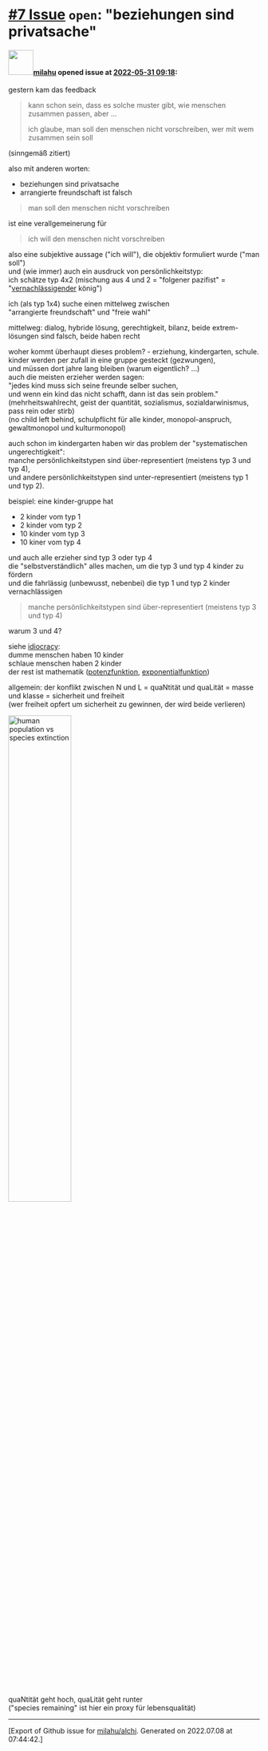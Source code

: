 [\#7 Issue](https://github.com/milahu/alchi/issues/7) `open`: "beziehungen sind privatsache"
============================================================================================

#### <img src="https://avatars.githubusercontent.com/u/12958815?v=4" width="50">[milahu](https://github.com/milahu) opened issue at [2022-05-31 09:18](https://github.com/milahu/alchi/issues/7):

gestern kam das feedback

> kann schon sein, dass es solche muster gibt, wie menschen zusammen
> passen, aber ...
>
> ich glaube, man soll den menschen nicht vorschreiben, wer mit wem
> zusammen sein soll

(sinngemäß zitiert)

also mit anderen worten:

-   beziehungen sind privatsache
-   arrangierte freundschaft ist falsch

> man soll den menschen nicht vorschreiben

ist eine verallgemeinerung für

> ich will den menschen nicht vorschreiben

also eine subjektive aussage ("ich will"), die objektiv formuliert wurde
("man soll")  
und (wie immer) auch ein ausdruck von persönlichkeitstyp:  
ich schätze typ 4x2 (mischung aus 4 und 2 = "folgener pazifist" =
"[vernachlässigender](https://milahu.github.io/alchi/src/alchi-tables/alchi-tables.html#parenting-style)
könig")

ich (als typ 1x4) suche einen mittelweg zwischen  
"arrangierte freundschaft" und "freie wahl"

mittelweg: dialog, hybride lösung, gerechtigkeit, bilanz, beide
extrem-lösungen sind falsch, beide haben recht

woher kommt überhaupt dieses problem? - erziehung, kindergarten,
schule.  
kinder werden per zufall in eine gruppe gesteckt (gezwungen),  
und müssen dort jahre lang bleiben (warum eigentlich? ...)  
auch die meisten erzieher werden sagen:  
"jedes kind muss sich seine freunde selber suchen,  
und wenn ein kind das nicht schafft, dann ist das sein problem."  
(mehrheitswahlrecht, geist der quantität, sozialismus,
sozialdarwinismus, pass rein oder stirb)  
(no child left behind, schulpflicht für alle kinder, monopol-anspruch,
gewaltmonopol und kulturmonopol)

auch schon im kindergarten haben wir das problem der "systematischen
ungerechtigkeit":  
manche persönlichkeitstypen sind über-representiert (meistens typ 3 und
typ 4),  
und andere persönlichkeitstypen sind unter-representiert (meistens typ 1
und typ 2).

beispiel: eine kinder-gruppe hat

-   2 kinder vom typ 1
-   2 kinder vom typ 2
-   10 kinder vom typ 3
-   10 kiner vom typ 4

und auch alle erzieher sind typ 3 oder typ 4  
die "selbstverständlich" alles machen, um die typ 3 und typ 4 kinder zu
fördern  
und die fahrlässig (unbewusst, nebenbei) die typ 1 und typ 2 kinder
vernachlässigen

> manche persönlichkeitstypen sind über-representiert (meistens typ 3
> und typ 4)

warum 3 und 4?

siehe [idiocracy](https://www.youtube.com/watch?v=sP2tUW0HDHA):  
dumme menschen haben 10 kinder  
schlaue menschen haben 2 kinder  
der rest ist mathematik
([potenzfunktion](https://de.wikipedia.org/wiki/Potenzfunktion),
[exponentialfunktion](https://de.wikipedia.org/wiki/Exponentialfunktion))

allgemein: der konflikt zwischen N und L = quaNtität und quaLität =
masse und klasse = sicherheit und freiheit  
(wer freiheit opfert um sicherheit zu gewinnen, der wird beide
verlieren)

<img title="human population vs species extinction" width="50%" src="https://user-images.githubusercontent.com/12958815/171134284-38dd503f-3dc1-4ce0-8bb0-7917d208f6cb.jpeg">

quaNtität geht hoch, quaLität geht runter  
("species remaining" ist hier ein proxy für lebensqualität)

------------------------------------------------------------------------

\[Export of Github issue for
[milahu/alchi](https://github.com/milahu/alchi). Generated on 2022.07.08
at 07:44:42.\]
